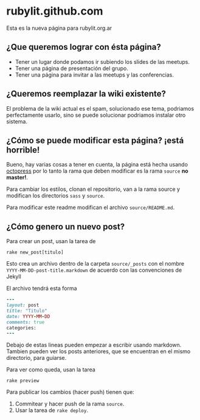 rubylit.github.com
==================

Esta es la nueva página para rubylit.org.ar

## ¿Que queremos lograr con ésta página? ##

- Tener un lugar donde podamos ir subiendo los slides de las meetups.
- Tener una página de presentación del grupo.
- Tener una página para invitar a las meetups y las conferencias.

## ¿Queremos reemplazar la wiki existente? ##

El problema de la wiki actual es el spam, solucionado ese tema, podriamos
perfectamente usarlo, sino se puede solucionar podriamos instalar otro sistema.

## ¿Cómo se puede modificar esta página? ¡está horrible! ##

Bueno, hay varias cosas a tener en cuenta, la página está hecha usando
[octopress](http://octopress.org/docs/) por lo tanto la rama que deben modificar
es la rama `source` **no master!**.

Para cambiar los estilos, clonan el repositorio, van a la rama source
y modifican los directorios `sass` y `source`.

Para modificar este readme modifican el archivo `source/README.md`.

## ¿Cómo genero un nuevo post?

Para crear un post, usan la tarea de

`rake new_post[titulo]`

Esto crea un archivo dentro de la carpeta `source/_posts` con el nombre
`YYYY-MM-DD-post-title.markdown` de acuerdo con las convenciones de Jekyll

El archivo tendrá esta forma

```ruby
---
layout: post
title: "Titulo"
date: YYYY-MM-DD
comments: true
categories:
---

```
Debajo de estas lineas pueden empezar a escribir usando markdown. Tambien pueden
ver los posts anteriores, que se encuentran en el mismo directorio, para guiarse.

Para ver como queda, usan la tarea

`rake preview`

Para publicar los cambios (hacer push) tienen que:

1. Commitear y hacer push de la rama `source`.
2. Usar la tarea de `rake deploy`.

